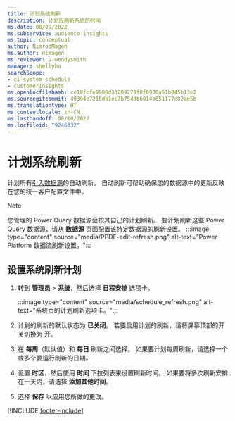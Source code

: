 ```yaml
---
title: 计划系统刷新
description: 计划应刷新系统的时间
ms.date: 08/09/2022
ms.subservice: audience-insights
ms.topic: conceptual
author: NimrodMagen
ms.author: nimagen
ms.reviewer: v-wendysmith
manager: shellyha
searchScope:
- ci-system-schedule
- customerInsights
ms.openlocfilehash: ce10fcfe9906d33209270f8f6930a51b045b13e2
ms.sourcegitcommit: 49394c7216db1ec7b754db6014b651177e82ae5b
ms.translationtype: HT
ms.contentlocale: zh-CN
ms.lasthandoff: 08/10/2022
ms.locfileid: "9246332"
---
```

# <a name="schedule-system-refresh"></a>计划系统刷新

计划所有[引入数据源](data-sources.md)的自动刷新。 自动刷新可帮助确保您的数据源中的更新反映在您的统一客户配置文件中。

> [!NOTE]
> 您管理的 Power Query 数据源会按其自己的计划刷新。 要计划刷新这些 Power Query 数据源，请从 **数据源** 页面配置该特定数据源的刷新设置。
> :::image type="content" source="media/PPDF-edit-refresh.png" alt-text="Power Platform 数据流刷新设置。":::

## <a name="set-system-refresh-schedule"></a>设置系统刷新计划

1. 转到 **管理员** > **系统**，然后选择 **日程安排** 选项卡。

   :::image type="content" source="media/schedule_refresh.png" alt-text="系统页的计划刷新选项卡。":::

1. 计划的刷新的默认状态为 **已关闭**。 若要启用计划的刷新，请将屏幕顶部的开关切换为 **开**。

1. 在 **每周**（默认值）和 **每日** 刷新之间选择。 如果要计划每周刷新，请选择一个或多个要运行刷新的日期。

1. 设置 **时区**，然后使用 **时间** 下拉列表来设置刷新时间。 如果要将多次刷新安排在一天内，请选择 **添加其他时间**。

1. 选择 **保存** 以应用您所做的更改。

[!INCLUDE [footer-include](includes/footer-banner.md)]
